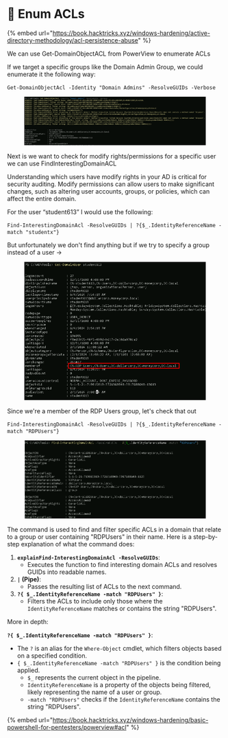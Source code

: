 # 📼 Enum ACLs

{% embed url="https://book.hacktricks.xyz/windows-hardening/active-directory-methodology/acl-persistence-abuse" %}

We can use Get-DomainObjectACL from PowerView to enumerate ACLs

If we target a specific groups like the Domain Admin Group, we could enumerate it the following way:

```
Get-DomainObjectAcl -Identity "Domain Admins" -ResolveGUIDs -Verbose
```

<figure><img src="../../.gitbook/assets/image (11) (1) (1) (1) (1) (1) (1).png" alt=""><figcaption></figcaption></figure>

Next is we want to check for modify rights/permissions for a specific user we can use FindInterestingDomainACL

Understanding which users have modify rights in your AD is critical for security auditing. Modify permissions can allow users to make significant changes, such as altering user accounts, groups, or policies, which can affect the entire domain.

For the user “student613” I would use the following:

```
Find-InterestingDomainAcl -ResolveGUIDs | ?{$_.IdentityReferenceName -match "studentx"}
```

But unfortunately we don't find anything but if we try to specify a group instead of a user ->

<figure><img src="../../.gitbook/assets/image (1081).png" alt=""><figcaption></figcaption></figure>

Since we're a member of the RDP  Users group, let's check that out

```
Find-InterestingDomainAcl -ResolveGUIDs | ?{$_.IdentityReferenceName -match "RDPUsers"}
```

<figure><img src="../../.gitbook/assets/image (12) (1) (1) (1) (1).png" alt=""><figcaption></figcaption></figure>

The command is used to find and filter specific ACLs in a domain that relate to a group or user containing "RDPUsers" in their name. Here is a step-by-step explanation of what the command does:

1. **`explainFind-InterestingDomainAcl -ResolveGUIDs`**:
   * Executes the function to find interesting domain ACLs and resolves GUIDs into readable names.
2. **`|` (Pipe)**:
   * Passes the resulting list of ACLs to the next command.
3. **`?{ $_.IdentityReferenceName -match "RDPUsers" }`**:
   * Filters the ACLs to include only those where the `IdentityReferenceName` matches or contains the string "RDPUsers".

More in depth:

**`?{ $_.IdentityReferenceName -match "RDPUsers" }`**:

* The `?` is an alias for the `Where-Object` cmdlet, which filters objects based on a specified condition.
* `{ $_.IdentityReferenceName -match "RDPUsers" }` is the condition being applied.
  * `$_` represents the current object in the pipeline.
  * `IdentityReferenceName` is a property of the objects being filtered, likely representing the name of a user or group.
  * `-match "RDPUsers"` checks if the `IdentityReferenceName` contains the string "RDPUsers".

{% embed url="https://book.hacktricks.xyz/windows-hardening/basic-powershell-for-pentesters/powerview#acl" %}
